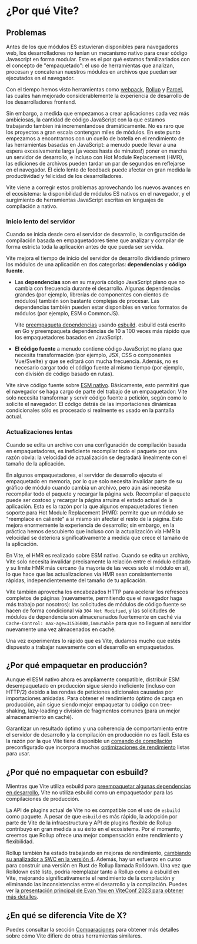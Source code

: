 # ¿Por qué Vite?

## Problemas

Antes de los que módulos ES estuvieran disponibles para navegadores web, los desarrolladores no tenían un mecanismo nativo para crear código Javascript en forma modular. Este es el por qué estamos familizariados con el concepto de "empaquetado": el uso de herramientas que analizan, procesan y concatenan nuestros módulos en archivos que puedan ser ejecutados en el navegador.

Con el tiempo hemos visto herramientas como [webpack](https://webpack.js.org/), [Rollup](https://rollupjs.org) y [Parcel](https://parceljs.org/), las cuales han mejorado considerablemente la experiencia de desarrollo de los desarrolladores frontend.

Sin embargo, a medida que empezamos a crear aplicaciones cada vez más ambiciosas, la cantidad de código JavaScript con la que estamos trabajando tambien irá incrementandose dramáticamente. No es raro que los proyectos a gran escala contengan miles de módulos. En este punto empezamos a encontrarnos con un cuello de botella en el rendimiento de las herramientas basadas en JavaScript: a menudo puede llevar a una espera excesivamente larga (¡a veces hasta de minutos!) poner en marcha un servidor de desarrollo, e incluso con Hot Module Replacement (HMR), las ediciones de archivos pueden tardar un par de segundos en reflejarse en el navegador. El ciclo lento de feedback puede afectar en gran medida la productividad y felicidad de los desarrolladores.

Vite viene a corregir estos problemas aprovechando los nuevos avances en el ecosistema: la disponibilidad de módulos ES nativos en el navegador, y el surgimiento de herramientas JavaScript escritas en lenguajes de compilación a nativo.

### Inicio lento del servidor

Cuando se inicia desde cero el servidor de desarrollo, la configuración de compilación basada en empaquetadores tiene que analizar y compilar de forma estricta toda la aplicación antes de que pueda ser servida.

Vite mejora el tiempo de inicio del servidor de desarrollo dividiendo primero los módulos de una aplicación en dos categorías: **dependencias** y **código fuente**.

- Las **dependencias** son en su mayoría código JavaScript plano que no cambia con frecuencia durante el desarrollo. Algunas dependencias grandes (por ejemplo, librerías de componentes con cientos de módulos) también son bastante complejas de procesar. Las dependencias también pueden estar disponibles en varios formatos de módulos (por ejemplo, ESM o CommonJS).

  Vite [preempaqueta dependencias](./dep-pre-bundling.md) usando [esbuild](https://esbuild.github.io/). esbuild está escrito en Go y preempaqueta dependencias de 10 a 100 veces más rápido que los empaquetadores basados en JavaScript.

- **El código fuente** a menudo contiene código JavaScript no plano que necesita transformación (por ejemplo, JSX, CSS o componentes Vue/Svelte) y que se editará con mucha frecuencia. Además, no es necesario cargar todo el código fuente al mismo tiempo (por ejemplo, con división de código basado en rutas).

Vite sirve código fuente sobre [ESM nativo](https://developer.mozilla.org/en-US/docs/Web/JavaScript/Guide/Modules). Básicamente, esto permitirá que el navegador se haga cargo de parte del trabajo de un empaquetador: Vite solo necesita transformar y servir código fuente a petición, según como lo solicite el navegador. El código detrás de las importaciones dinámicas condicionales sólo es procesado si realmente es usado en la pantalla actual.

<script setup>
import bundlerSvg from '../images/bundler.svg?raw'
import esmSvg from '../images/esm.svg?raw'
</script>
<svg-image :svg="bundlerSvg" />
<svg-image :svg="esmSvg" />

### Actualizaciones lentas

Cuando se edita un archivo con una configuración de compilación basada en empaquetadores, es ineficiente recompilar todo el paquete por una razón obvia: la velocidad de actualización se degradará linealmente con el tamaño de la aplicación.

En algunos empaquetadores, el servidor de desarrollo ejecuta el empaquetado en memoria, por lo que solo necesita invalidar parte de su gráfico de módulo cuando cambia un archivo, pero aún así necesita recompilar todo el paquete y recargar la página web. Recompilar el paquete puede ser costoso y recargar la página arruina el estado actual de la aplicación. Esta es la razón por la que algunos empaquetadores tienen soporte para Hot Module Replacement (HMR): permite que un módulo se "reemplace en caliente" a sí mismo sin afectar el resto de la página. Esto mejora enormemente la experiencia de desarrollo; sin embargo, en la práctica hemos descubierto que incluso con la actualización vía HMR la velocidad se deteriora significativamente a medida que crece el tamaño de la aplicación.

En Vite, el HMR es realizado sobre ESM nativo. Cuando se edita un archivo, Vite solo necesita invalidar precisamente la relación entre el módulo editado y su límite HMR más cercano (la mayoría de las veces solo el módulo en sí), lo que hace que las actualizaciones vía HMR sean consistentemente rápidas, independientemente del tamaño de tu aplicación.

Vite también aprovecha los encabezados HTTP para acelerar los refrescos completos de páginas (nuevamente, permitiendo que el navegador haga más trabajo por nosotros): las solicitudes de módulos de código fuente se hacen de forma condicional vía `304 Not Modified`, y las solicitudes de módulos de dependencia son almacenanados fuertemente en caché vía `Cache-Control: max-age=31536000,immutable` para que no lleguen al servidor nuevamente una vez almacenados en caché.

Una vez experimentes lo rápido que es Vite, dudamos mucho que estés dispuesto a trabajar nuevamente con el desarrollo en empaquetados.

## ¿Por qué empaquetar en producción?

Aunque el ESM nativo ahora es ampliamente compatible, distribuir ESM desempaquetado en producción sigue siendo ineficiente (incluso con HTTP/2) debido a las rondas de peticiones adicionales causadas ​​por importaciones anidadas. Para obtener el rendimiento óptimo de carga en producción, aún sigue siendo mejor empaquetar tu código con tree-shaking, lazy-loading y división de fragmentos comunes (para un mejor almacenamiento en caché).

Garantizar un resultado óptimo y una coherencia de comportamiento entre el servidor de desarrollo y la compilación en producción no es fácil. Esta es la razón por la que Vite tiene disponible un [comando de compilación](./build.md) preconfigurado que incorpora muchas [optimizaciones de rendimiento](./features.md#optimizaciones-de-compilacion) listas para usar.

## ¿Por qué no empaquetar con esbuild?

Mientras que Vite utiliza esbuild para [preempaquetar algunas dependencias en desarrollo](./dep-pre-bundling.md), Vite no utiliza esbuild como un empaquetador para las compilaciones de producción.

La API de plugins actual de Vite no es compatible con el uso de `esbuild` como paquete. A pesar de que `esbuild` es más rápido, la adopción por parte de Vite de la infraestructura y API de plugins flexible de Rollup contribuyó en gran medida a su éxito en el ecosistema. Por el momento, creemos que Rollup ofrece una mejor compensación entre rendimiento y flexibilidad.

Rollup también ha estado trabajando en mejoras de rendimiento, [cambiando su analizador a SWC en la versión 4](https://github.com/rollup/rollup/pull/5073). Además, hay un esfuerzo en curso para construir una versión en Rust de Rollup llamada Rolldown. Una vez que Rolldown esté listo, podría reemplazar tanto a Rollup como a esbuild en Vite, mejorando significativamente el rendimiento de la compilación y eliminando las inconsistencias entre el desarrollo y la compilación. Puedes ver [la presentación principal de Evan You en ViteConf 2023 para obtener más detalles](https://youtu.be/hrdwQHoAp0M).

## ¿En qué se diferencia Vite de X?

Puedes consultar la sección [Comparaciones](./comparisons.md) para obtener más detalles sobre cómo Vite difiere de otras herramientas similares.
